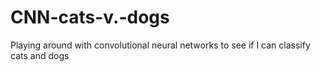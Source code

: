# CNN-cats-v.-dogs
Playing around with convolutional neural networks to see if I can classify cats and dogs
